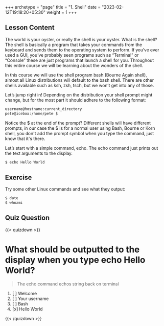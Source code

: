 +++
archetype = "page"
title = "1. Shell"
date = "2023-02-12T19:18:20+05:30"
weight = 1
+++

## Lesson Content

The world is your oyster, or really the shell is your oyster. What is the shell? The shell is basically a program that takes your commands from the keyboard and sends them to the operating system to perform. If you’ve ever used a GUI, you’ve probably seen programs such as “Terminal” or “Console” these are just programs that launch a shell for you. Throughout this entire course we will be learning about the wonders of the shell. 

In this course we will use the shell program bash (Bourne Again shell), almost all Linux distributions will default to the bash shell. There are other shells available such as ksh, zsh, tsch, but we won’t get into any of those. 

Let’s jump right in! Depending on the distribution your shell prompt might change, but for the most part it should adhere to the following format:

```bash
username@hostname:current_directory
pete@icebox:/home/pete $
```

Notice the $ at the end of the prompt? Different shells will have different prompts, in our case the $ is for a normal user using Bash, Bourne or Korn shell, you don't add the prompt symbol when you type the command, just know that it's there.

Let’s start with a simple command, echo. The echo command just prints out the text arguments to the display.

```bash
$ echo Hello World
```
## Exercise

Try some other Linux commands and see what they output:

```bash
$ date
$ whoami
```
## Quiz Question

{{< quizdown >}}

# What should be outputted to the display when you type echo Hello World?

> The echo command echos string back on terminal

1. [ ] Welcome
2. [ ] Your username
3. [ ] Bash
4. [x] Hello World

{{< /quizdown >}}
